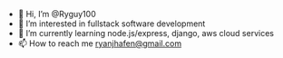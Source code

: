 - 👋 Hi, I’m @Ryguy100
- 👀 I’m interested in fullstack software development
- 🌱 I’m currently learning node.js/express, django, aws cloud services
- 📫 How to reach me ryanjhafen@gmail.com

<!---
Ryguy100/Ryguy100 is a ✨ special ✨ repository because its `README.md` (this file) appears on your GitHub profile.
You can click the Preview link to take a look at your changes.
--->
